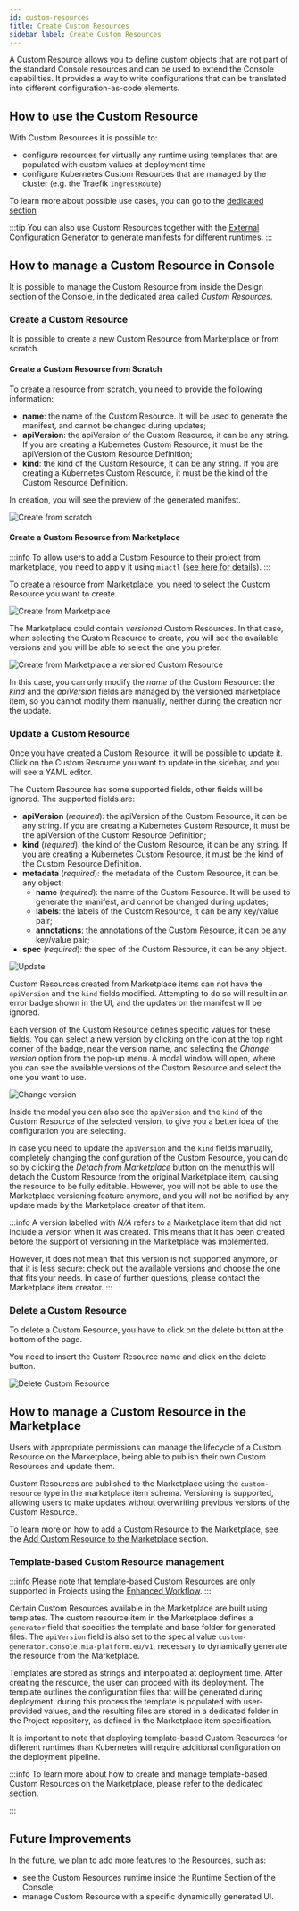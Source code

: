```yaml
---
id: custom-resources
title: Create Custom Resources
sidebar_label: Create Custom Resources
---
```


A Custom Resource allows you to define custom objects that are not part of the standard Console resources and can be used to extend the Console capabilities. It provides a way to write configurations that can be translated into different configuration-as-code elements.

## How to use the Custom Resource

With Custom Resources it is possible to:

- configure resources for virtually any runtime using templates that are populated with custom values at deployment time
- configure Kubernetes Custom Resources that are managed by the cluster (e.g. the Traefik `IngressRoute`)

To learn more about possible use cases, you can go to the [dedicated section](/console/design-your-projects/custom-resources/use-cases.md)

:::tip
You can also use Custom Resources together with the [External Configuration Generator](/console/company-configuration/providers/extensions/orchestrator-generator/overview.mdx) to generate manifests for different runtimes.
:::

## How to manage a Custom Resource in Console

It is possible to manage the Custom Resource from inside the Design section of the Console, in the dedicated area called *Custom Resources*.

### Create a Custom Resource

It is possible to create a new Custom Resource from Marketplace or from scratch.

#### Create a Custom Resource from Scratch

To create a resource from scratch, you need to provide the following information:

- **name**: the name of the Custom Resource. It will be used to generate the manifest, and cannot be changed during updates;
- **apiVersion**: the apiVersion of the Custom Resource, it can be any string. If you are creating a Kubernetes Custom Resource, it must be the apiVersion of the Custom Resource Definition;
- **kind**: the kind of the Custom Resource, it can be any string. If you are creating a Kubernetes Custom Resource, it must be the kind of the Custom Resource Definition.

In creation, you will see the preview of the generated manifest.

![Create from scratch](./img/create-from-scratch.png)

#### Create a Custom Resource from Marketplace

:::info
To allow users to add a Custom Resource to their project from marketplace, you need to apply it using `miactl` ([see here for details](/marketplace/add_to_marketplace/add_item_by_type/add_custom_resource.md)).
:::

To create a resource from Marketplace, you need to select the Custom Resource you want to create.

![Create from Marketplace](./img/create-from-marketplace.png)

The Marketplace could contain *versioned* Custom Resources. In that case, when selecting the Custom Resource to create, you will see the available versions and you will be able to select the one you prefer.

![Create from Marketplace a versioned Custom Resource](./img/create-from-marketplace-versioned.png)

In this case, you can only modify the *name* of the Custom Resource: the *kind* and the *apiVersion* fields are managed by the versioned marketplace item, so you cannot modify them manually, neither during the creation nor the update.

### Update a Custom Resource

Once you have created a Custom Resource, it will be possible to update it. Click on the Custom Resource you want to update in the sidebar, and you will see a YAML editor.

The Custom Resource has some supported fields, other fields will be ignored. The supported fields are:

- **apiVersion** (*required*): the apiVersion of the Custom Resource, it can be any string. If you are creating a Kubernetes Custom Resource, it must be the apiVersion of the Custom Resource Definition;
- **kind** (*required*): the kind of the Custom Resource, it can be any string. If you are creating a Kubernetes Custom Resource, it must be the kind of the Custom Resource Definition.
- **metadata** (*required*): the metadata of the Custom Resource, it can be any object;
  - **name** (*required*): the name of the Custom Resource. It will be used to generate the manifest, and cannot be changed during updates;
  - **labels**: the labels of the Custom Resource, it can be any key/value pair;
  - **annotations**: the annotations of the Custom Resource, it can be any key/value pair;
- **spec** (*required*): the spec of the Custom Resource, it can be any object.

![Update](./img/update-gateway-custom-resource.png)

Custom Resources created from Marketplace items can not have the `apiVersion` and the `kind` fields modified. Attempting to do so will result in an error badge shown in the UI, and the updates on the manifest will be ignored.

Each version of the Custom Resource defines specific values for these fields.
You can select a new version by clicking on the icon at the top right corner of the badge, near the version name, and selecting the *Change version* option from the pop-up menu.
A modal window will open, where you can see the available versions of the Custom Resource and select the one you want to use.

![Change version](./img/change-custom-resource-version.png)

Inside the modal you can also see the `apiVersion` and the `kind` of the Custom Resource of the selected version, to give you a better idea of the configuration you are selecting.

In case you need to update the `apiVersion` and the `kind` fields manually, completely changing the configuration of the Custom Resource, you can do so by clicking the *Detach from Marketplace* button on the menu:this will detach the Custom Resource from the original Marketplace item, causing the resource to be fully editable.
However, you will not be able to use the Marketplace versioning feature anymore, and you will not be notified by any update made by the Marketplace creator of that item.

:::info
A version labelled with *N/A* refers to a Marketplace item that did not include a version when it was created.
This means that it has been created before the support of versioning in the Marketplace was implemented.

However, it does not mean that this version is not supported anymore, or that it is less secure: check out the available versions and choose the one that fits your needs. In case of further questions, please contact the Marketplace item creator.
:::

### Delete a Custom Resource

To delete a Custom Resource, you have to click on the delete button at the bottom of the page.

You need to insert the Custom Resource name and click on the delete button.

![Delete Custom Resource](./img/delete.png)

## How to manage a Custom Resource in the Marketplace

Users with appropriate permissions can manage the lifecycle of a Custom Resource on the Marketplace, being able to publish their own Custom Resources and update them.

Custom Resources are published to the Marketplace using the `custom-resource` type in the marketplace item schema. Versioning is supported, allowing users to make updates without overwriting previous versions of the Custom Resource.

To learn more on how to add a Custom Resource to the Marketplace, see the [Add Custom Resource to the Marketplace](/marketplace/add_to_marketplace/add_item_by_type/add_custom_resource.md) section.

### Template-based Custom Resource management

:::info
Please note that template-based Custom Resources are only supported in Projects using the [Enhanced Workflow](/development_suite/set-up-infrastructure/overview.md).
:::

Certain Custom Resources available in the Marketplace are built using templates. The custom resource item in the Marketplace defines a `generator` field that specifies the template and base folder for generated files. The `apiVersion` field is also set to the special value `custom-generator.console.mia-platform.eu/v1`, necessary to dynamically generate the resource from the Marketplace.

Templates are stored as strings and interpolated at deployment time. After creating the resource, the user can proceed with its deployment. The template outlines the configuration files that will be generated during deployment: during this process the template is populated with user-provided values, and the resulting files are stored in a dedicated folder in the Project repository, as defined in the Marketplace item specification.

It is important to note that deploying template-based Custom Resources for different runtimes than Kubernetes will require additional configuration on the deployment pipeline.

:::info
To learn more about how to create and manage template-based Custom Resources on the Marketplace, please refer to the dedicated section.
<!-- TODO: add link to the dedicated section -->
:::

## Future Improvements

In the future, we plan to add more features to the Resources, such as:

- see the Custom Resources runtime inside the Runtime Section of the Console;
- manage Custom Resource with a specific dynamically generated UI.
